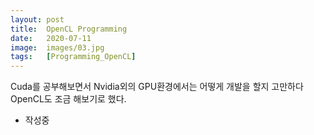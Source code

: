 ```yaml
---
layout: post
title:  OpenCL Programming
date:   2020-07-11
image:  images/03.jpg
tags:   [Programming_OpenCL]
---
```


Cuda를 공부해보면서 Nvidia외의 GPU환경에서는 어떻게 개발을 할지 고만하다 OpenCL도 조금 해보기로 했다.

- 작성중